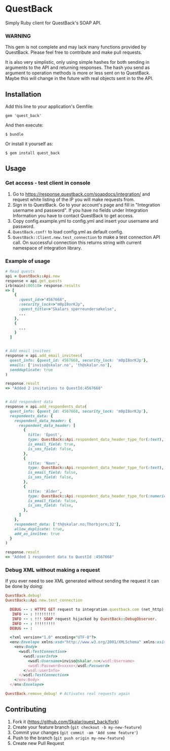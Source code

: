 # QuestBack

Simply Ruby client for QuestBack's SOAP API.

### WARNING

This gem is not complete and may lack many functions provided by QuestBack.
Please feel free to contribute and make pull requests.

It is also very simplistic, only using simple hashes for both sending in arguments to the API and returning responses.
The hash you send as argument to operation methods is more or less sent on to QuestBack.
Maybe this will change in the future with real objects sent in to the API.




## Installation

Add this line to your application's Gemfile:

    gem 'quest_back'

And then execute:

    $ bundle

Or install it yourself as:

    $ gem install quest_back

## Usage

### Get access - test client in console

1. Go to https://response.questback.com/soapdocs/integration/ and request white listing of the IP you will make requests from.
2. Sign in to QuestBack. Go to your account's page and fill in "Integration username and password".
   If you have no fields under Integration Information you have to contact QuestBack to get access.
3. Copy config.example.yml to config.yml and insert your username and password.
4. `QuestBack.conf!` to load config.yml as default config.
5. `QuestBack::Client.new.test_connection` to make a test connection API call. On successful connection this returns string with current namespace of integration library.


### Example of usage

```ruby
# Read quests
api = QuestBack::Api.new
response = api.get_quests
irb(main):005:0> response.results
=> [
    {
      :quest_id=>"4567668",
      :security_lock=>"m0pI8orKJp",
      :quest_title=>"Skalars spørreundersøkelse",
      ...
    },
    {
      ...
    }
  ]


# Add email invitees
response = api.add_email_invitees(
  quest_info: {quest_id: 4567668, security_lock: 'm0pI8orKJp'},
  emails: ['inviso@skalar.no', 'th@skalar.no'],
  sendduplicate: true
)

response.result
=> "Added 2 invitations to QuestId:4567668"


# Add respondent data
response = api.add_respondents_data(
  quest_info: {quest_id: 4567668, security_lock: 'm0pI8orKJp'},
  respondents_data: {
    respondent_data_header: {
      respondent_data_header: [
        {
          title: 'Epost',
          type: QuestBack::Api.respondent_data_header_type_for(:text),
          is_email_field: true,
          is_sms_field: false,
        },
        {
          title: 'Navn',
          type: QuestBack::Api.respondent_data_header_type_for(:text),
          is_email_field: false,
          is_sms_field: false,
        },
        {
          title: 'Alder',
          type: QuestBack::Api.respondent_data_header_type_for(:numeric),
          is_email_field: false,
          is_sms_field: false,
        },
      ]
    },
    respondent_data: ['th@skalar.no;Thorbjorn;32'],
    allow_duplicate: true,
    add_as_invitee: true
  }
)

response.result
=> "Added 1 respondent data to QuestId :4567668"
```

### Debug XML without making a request

If you ever need to see XML generated without sending the request it can be done by doing:

```ruby
QuestBack.debug!
QuestBack::Api.new.test_connection

  DEBUG -- : HTTPI GET request to integration.questback.com (net_http)
   INFO -- : !!!!!!!!!
   INFO -- : !!! SOAP request hijacked by QuestBack::DebugObserver.
   INFO -- : !!!!!!!!!
  DEBUG -- :

  <?xml version="1.0" encoding="UTF-8"?>
  <env:Envelope xmlns:xsd="http://www.w3.org/2001/XMLSchema" xmlns:xsi="http://www.w3.org/2001/XMLSchema-instance" xmlns:wsdl="https://integration.questback.com/2011/03" xmlns:env="http://schemas.xmlsoap.org/soap/envelope/" xmlns:array="http://schemas.microsoft.com/2003/10/Serialization/Arrays" xmlns:enum="http://schemas.microsoft.com/2003/10/Serialization/Enums">
    <env:Body>
      <wsdl:TestConnection>
        <wsdl:userInfo>
          <wsdl:Username>inviso@skalar.no</wsdl:Username>
          <wsdl:Password>xxxxx</wsdl:Password>
        </wsdl:userInfo>
      </wsdl:TestConnection>
    </env:Body>
  </env:Envelope>

QuestBack.remove_debug! # Activates real requests again
```



## Contributing

1. Fork it (https://github.com/Skalar/quest_back/fork)
2. Create your feature branch (`git checkout -b my-new-feature`)
3. Commit your changes (`git commit -am 'Add some feature'`)
4. Push to the branch (`git push origin my-new-feature`)
5. Create new Pull Request
